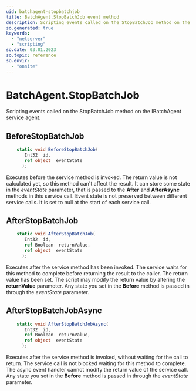 ```yaml
---
uid: batchagent-stopbatchjob
title: BatchAgent.StopBatchJob event method
description: Scripting events called on the StopBatchJob method on the BatchAgent service agent.
so.generated: true
keywords:
  - "netserver"
  - "scripting"
so.date: 03.01.2023
so.topic: reference
so.envir:
  - "onsite"
---
```

# BatchAgent.StopBatchJob

Scripting events called on the <see cref='M:SuperOffice.CRM.Services.IBatchAgent.StopBatchJob'>StopBatchJob</see> method on the <see cref='IBatchAgent'>IBatchAgent</see>  service agent.

## BeforeStopBatchJob
```cs
    static void BeforeStopBatchJob(
       Int32  id,
       ref object  eventState
      );
```
Executes before the service method is invoked.
The return value is not calculated yet, so this method can't affect the result.
It can store some state in the *eventState* parameter, that is passed to the **After** and **AfterAsync** methods in this service call.
Event state is not preserved between different service calls. It is set to null at the start of each service call.
## AfterStopBatchJob
```cs
    static void AfterStopBatchJob(
       Int32  id,
       ref Boolean  returnValue,
       ref object  eventState
      );
```
Executes after the service method has been invoked. The service waits for this method to complete before returning the result to the caller.
The return value has been set. The script may modify the return value by altering the **returnValue** parameter.
Any state you set in the **Before** method is passed in through the *eventState* parameter.
## AfterStopBatchJobAsync
```cs
    static void AfterStopBatchJobAsync(
       Int32  id,
       ref Boolean  returnValue,
       ref object  eventState
      );
```
Executes after the service method is invoked, without waiting for the call to return.
The service call is not blocked waiting for this method to complete.
The async event handler cannot modify the return value of the service call.
Any state you set in the **Before** method is passed in through the *eventState* parameter.

